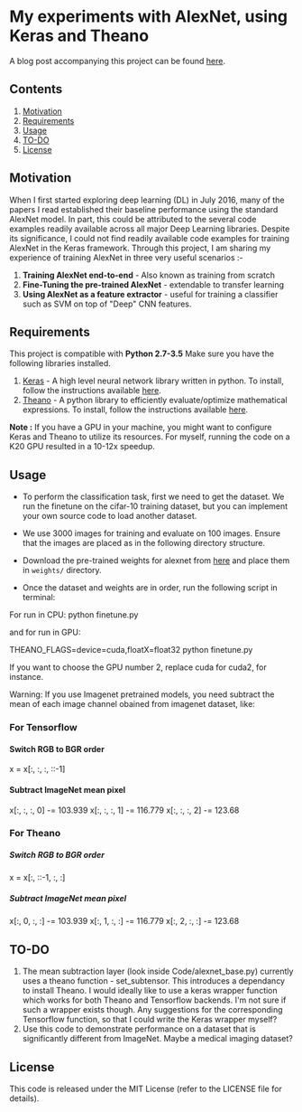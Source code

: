 # My experiments with AlexNet, using Keras and Theano
A blog post accompanying this project can be found [here](https://rahulduggal2608.wordpress.com/2017/04/02/alexnet-in-keras/).

## Contents
1. [Motivation](#motivation)
2. [Requirements](#requirements)
3. [Usage](#Usage)
5. [TO-DO](#to-do)
8. [License](#license)

## Motivation
When I first started exploring deep learning (DL) in July 2016, many of the papers I read established their baseline performance using the standard AlexNet model. In part, this could be attributed to the several code examples readily available across all major Deep Learning libraries. Despite its significance, I could not find readily available code examples for training AlexNet in the Keras framework. Through this project, I am sharing my experience of training AlexNet in three very useful scenarios :-

1. **Training AlexNet end-to-end** - Also known as training from scratch
2. **Fine-Tuning the pre-trained AlexNet** - extendable to transfer learning
3. **Using AlexNet as a feature extractor** - useful for training a classifier such as SVM on top of "Deep" CNN features.

## Requirements
This project is compatible with **Python 2.7-3.5**
Make sure you have the following libraries installed.
1. [Keras](https://keras.io) - A high level neural network library written in python. To install, follow the instructions available [here](https://keras.io/#installation).
2. [Theano](http://deeplearning.net/software/theano/introduction.html) - A python library to efficiently evaluate/optimize mathematical expressions. To install, follow the instructions available [here](http://deeplearning.net/software/theano/install.html).

**Note :** If you have a GPU in your machine, you might want to configure Keras and Theano to utilize its resources. For myself, running the code on a K20 GPU resulted in a 10-12x speedup.


## Usage
- To perform the classification task, first we need to get the dataset. We run the finetune on the cifar-10 training dataset, but you can implement your own source code to load another dataset.
- We use 3000 images for training and evaluate on 100 images. Ensure that the images are placed as in the following directory structure.

- Download the pre-trained weights for alexnet from [here](http://files.heuritech.com/weights/alexnet_weights.h5) and place them in ```weights/``` directory.
- Once the dataset and weights are in order, run the following script in terminal:

For run in CPU:
python finetune.py

and for run in GPU:

 THEANO_FLAGS=device=cuda,floatX=float32  python finetune.py 

If you want to choose the GPU number 2, replace cuda for cuda2, for instance.

Warning: If you use Imagenet pretrained models, you need subtract the mean of each image channel obained from imagenet dataset, like:

### For Tensorflow 
#### Switch RGB to BGR order 
x = x[:, :, :, ::-1]  

#### Subtract ImageNet mean pixel 
x[:, :, :, 0] -= 103.939
x[:, :, :, 1] -= 116.779
x[:, :, :, 2] -= 123.68

### For Theano
##### Switch RGB to BGR order 
x = x[:, ::-1, :, :]

##### Subtract ImageNet mean pixel 
x[:, 0, :, :] -= 103.939
x[:, 1, :, :] -= 116.779
x[:, 2, :, :] -= 123.68



## TO-DO
1. The mean subtraction layer (look inside Code/alexnet_base.py) currently uses a theano function - set_subtensor. This introduces a dependancy to install Theano. I would ideally like to use a keras wrapper function which works for both Theano and Tensorflow backends. I'm not sure if such a wrapper exists though. Any suggestions for the corresponding Tensorflow function, so that I could write the Keras wrapper myself?
2. Use this code to demonstrate performance on a dataset that is significantly different from ImageNet. Maybe a medical imaging dataset?

## License
This code is released under the MIT License (refer to the LICENSE file for details).



